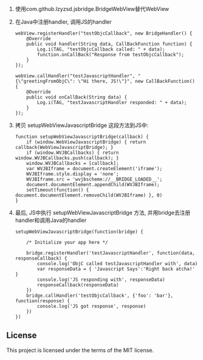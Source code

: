 1) 使用com.github.lzyzsd.jsbridge.BridgeWebView替代WebView

2) 在Java中注册handler, 调用JS的handler

   ```
   webView.registerHandler("testObjcCallback", new BridgeHandler() {
       @Override
       public void handler(String data, CallBackFunction function) {
           Log.i(TAG, "testObjcCallback called: " + data);
           function.onCallBack("Response from testObjcCallback");
       }
   });

   webView.callHandler("testJavascriptHandler", "{\"greetingFromObjC\": \"Hi there, JS!\"}", new CallBackFunction() {
       @Override
       public void onCallBack(String data) {
           Log.i(TAG, "testJavascriptHandler responded: " + data);
       }
   });
   ```

3) 拷贝 setupWebViewJavascriptBridge 这段方法到JS中:

    ```
    function setupWebViewJavascriptBridge(callback) {
        if (window.WebViewJavascriptBridge) { return callback(WebViewJavascriptBridge); }
        if (window.WVJBCallbacks) { return window.WVJBCallbacks.push(callback); }
        window.WVJBCallbacks = [callback];
        var WVJBIframe = document.createElement('iframe');
        WVJBIframe.style.display = 'none';
        WVJBIframe.src = 'wvjbscheme://__BRIDGE_LOADED__';
        document.documentElement.appendChild(WVJBIframe);
        setTimeout(function() { document.documentElement.removeChild(WVJBIframe) }, 0)
    }
    ```

4) 最后, JS中执行 setupWebViewJavascriptBridge 方法, 并用bridge去注册handler和调用Java的handler

    ```
    setupWebViewJavascriptBridge(function(bridge) {

        /* Initialize your app here */

        bridge.registerHandler('testJavascriptHandler', function(data, responseCallback) {
            console.log('ObjC called testJavascriptHandler with', data)
            var responseData = { 'Javascript Says':'Right back atcha!' }
            console.log('JS responding with', responseData)
            responseCallback(responseData)
        })
        bridge.callHandler('testObjcCallback', {'foo': 'bar'}, function(response) {
            console.log('JS got response', response)
        })
    })
    ```

## License

This project is licensed under the terms of the MIT license.
